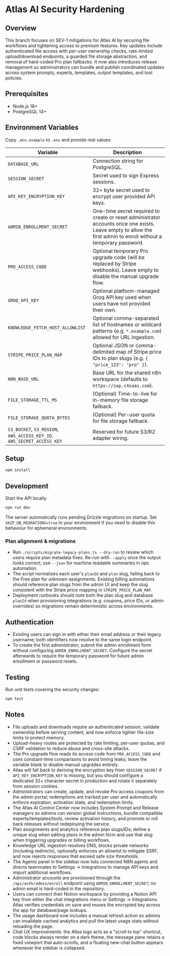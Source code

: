 # Atlas AI Security Hardening

## Overview
This branch focuses on SEV-1 mitigations for Atlas AI by securing file workflows and tightening access to premium features. Key updates include authenticated file access with per-user ownership checks, rate-limited upload/download endpoints, a guarded file storage abstraction, and removal of hard-coded Pro plan fallbacks. It now also introduces release management so administrators can bundle and publish coordinated updates across system prompts, experts, templates, output templates, and tool policies.

## Prerequisites
- Node.js 18+
- PostgreSQL 14+

## Environment Variables
Copy `.env.example` to `.env` and provide real values:

| Variable | Description |
| --- | --- |
| `DATABASE_URL` | Connection string for PostgreSQL. |
| `SESSION_SECRET` | Secret used to sign Express sessions. |
| `API_KEY_ENCRYPTION_KEY` | 32+ byte secret used to encrypt user provided API keys. |
| `ADMIN_ENROLLMENT_SECRET` | One-time secret required to create or reset administrator accounts once one exists. Leave empty to allow the first admin to enroll without a temporary password. |
| `PRO_ACCESS_CODE` | Optional temporary Pro upgrade code (will be replaced by Stripe webhooks). Leave empty to disable the manual upgrade flow. |
| `GROQ_API_KEY` | Optional platform-managed Groq API key used when users have not provided their own. |
| `KNOWLEDGE_FETCH_HOST_ALLOWLIST` | Optional comma-separated list of hostnames or wildcard patterns (e.g. `*.example.com`) allowed for URL ingestion. |
| `STRIPE_PRICE_PLAN_MAP` | Optional JSON or comma-delimited map of Stripe price IDs to plan slugs (e.g. `{ "price_123": "pro" }`). |
| `N8N_BASE_URL` | Base URL for the shared n8n workspace (defaults to `https://zap.c4saas.com`). |
| `FILE_STORAGE_TTL_MS` | (Optional) Time-to-live for in-memory file storage fallback. |
| `FILE_STORAGE_QUOTA_BYTES` | (Optional) Per-user quota for file storage fallback. |
| `S3_BUCKET`, `S3_REGION`, `AWS_ACCESS_KEY_ID`, `AWS_SECRET_ACCESS_KEY` | Reserved for future S3/R2 adapter wiring. |

## Setup
```bash
npm install
```

## Development
Start the API locally:
```bash
npm run dev
```

The server automatically runs pending Drizzle migrations on startup. Set `SKIP_DB_MIGRATIONS=true` in your environment if you need
to disable this behaviour for ephemeral environments.

### Plan alignment & migrations

- Run `./scripts/migrate-legacy-plans.ts --dry-run` to review which users require plan metadata fixes. Re-run with `--apply` once
  the output looks correct; use `--json` for machine readable summaries in ops automation.
- The script normalizes each user's `planId` and `plan` slug, falling back to the Free plan for unknown assignments. Existing
  billing automations should reference plan slugs from the admin UI and keep the slug consistent with the Stripe price mapping in
  `STRIPE_PRICE_PLAN_MAP`.
- Deployment runbooks should note both the plan slug and database `planId` when provisioning integrations (e.g. coupons, price
  IDs, or admin overrides) so migrations remain deterministic across environments.

## Authentication
- Existing users can sign in with either their email address or their legacy username; both identifiers now resolve to the same login endpoint.
- To create the first administrator, submit the admin enrollment form without configuring `ADMIN_ENROLLMENT_SECRET`. Configure the secret afterwards to require the temporary password for future admin enrollment or password resets.

## Testing
Run unit tests covering the security changes:
```bash
npm test
```

## Notes
- File uploads and downloads require an authenticated session, validate ownership before serving content, and now enforce tighter file-size limits to protect memory.
- Upload-heavy routes are protected by rate limiting, per-user quotas, and CSRF validation to reduce abuse and cross-site attacks.
- The Pro upgrade flow reads its access code from `PRO_ACCESS_CODE` and uses constant-time comparisons to avoid timing leaks; leave the variable blank to disable manual upgrades entirely.
- Atlas will fall back to deriving the encryption key from `SESSION_SECRET` if `API_KEY_ENCRYPTION_KEY` is missing, but you should configure a dedicated 32+ character secret in production and rotate it separately from session cookies.
- Administrators can create, update, and revoke Pro access coupons from the admin portal; redemptions are tracked per user and automatically enforce expiration, activation state, and redemption limits.
- The Atlas AI Control Center now includes System Prompt and Release managers so admins can version global instructions, bundle compatible experts/templates/tools, review activation history, and promote or roll back releases without redeploying the service.
- Plan assignments and analytics reference plan slugs/IDs; define a unique slug when editing plans in the admin form and use that slug when triggering upgrades or billing workflows.
- Knowledge URL ingestion resolves DNS, blocks private networks (including redirects), optionally enforces an allowlist to mitigate SSRF, and now rejects responses that exceed safe size thresholds.
- The Agents panel in the sidebar now lists connected N8N agents and directs teammates to Settings → Integrations to manage API keys and import additional workflows.
- Administrator accounts are provisioned through the `/api/auth/admin/enroll` endpoint using `ADMIN_ENROLLMENT_SECRET`; no admin email is hard-coded in the repository.
- Users can connect their Notion workspace by providing a Notion API key from either the chat integrations menu or Settings → Integrations. Atlas verifies credentials on save and reuses the encrypted key across the app for database/page lookups.
- The usage dashboard now includes a manual refresh action so admins can invalidate cached analytics and pull the latest usage stats without reloading the page.
- Chat UX improvements: the Atlas logo acts as a "scroll to top" shortcut, code blocks always render on a dark theme, the message pane retains a fixed viewport that auto-scrolls, and a floating new-chat button appears whenever the sidebar is collapsed.
